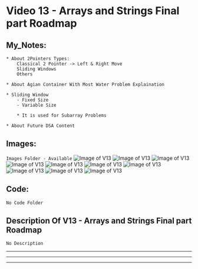 # Video 13 - Arrays and Strings Final part Roadmap

## My_Notes:
```
* About 2Pointers Types:
    Classical 2 Pointer -> Left & Right Move
    Sliding Windows
    Others

* About Agian Container With Most Water Problem Explaination

* Sliding Window
    - Fixed Size
    - Variable Size

    * It is used for Subarray Problems

* About Future DSA Content
```

## Images:
``` Images Folder - Available ```
![Image of V13](Images/(V13)%201.png)
![Image of V13](Images/(V13)%202.png)
![Image of V13](Images/(V13)%203.png)
![Image of V13](Images/(V13)%204.png)
![Image of V13](Images/(V13)%205.png)
![Image of V13](Images/(V13)%206.png)
![Image of V13](Images/(V13)%207.png)
![Image of V13](Images/(V13)%208.png)
![Image of V13](Images/(V13)%209.png)
![Image of V13](Images/(V13)%2010.png)

## Code:
``` No Code Folder ```

## Description Of V13 - Arrays and Strings Final part Roadmap
``` No Description ```



___
---
***
